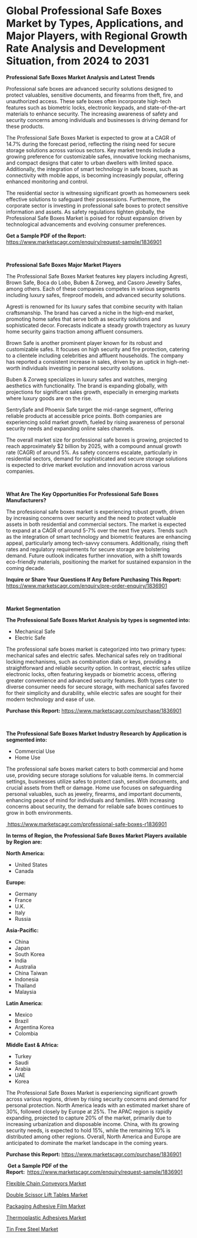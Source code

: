 <p><h1>Global Professional Safe Boxes Market by Types, Applications, and Major Players, with Regional Growth Rate Analysis and Development Situation, from 2024 to 2031</h1></p><p><strong>Professional Safe Boxes Market Analysis and Latest Trends</strong></p>
<p><p>Professional safe boxes are advanced security solutions designed to protect valuables, sensitive documents, and firearms from theft, fire, and unauthorized access. These safe boxes often incorporate high-tech features such as biometric locks, electronic keypads, and state-of-the-art materials to enhance security. The increasing awareness of safety and security concerns among individuals and businesses is driving demand for these products.</p><p>The Professional Safe Boxes Market is expected to grow at a CAGR of 14.7% during the forecast period, reflecting the rising need for secure storage solutions across various sectors. Key market trends include a growing preference for customizable safes, innovative locking mechanisms, and compact designs that cater to urban dwellers with limited space. Additionally, the integration of smart technology in safe boxes, such as connectivity with mobile apps, is becoming increasingly popular, offering enhanced monitoring and control.</p><p>The residential sector is witnessing significant growth as homeowners seek effective solutions to safeguard their possessions. Furthermore, the corporate sector is investing in professional safe boxes to protect sensitive information and assets. As safety regulations tighten globally, the Professional Safe Boxes Market is poised for robust expansion driven by technological advancements and evolving consumer preferences.</p></p>
<p><strong>Get a Sample PDF of the Report:&nbsp;</strong> <a href="https://www.marketscagr.com/enquiry/request-sample/1836901?utm_campaign=1557&utm_medium=2&utm_source=Github&utm_content=ia&utm_term=16102024&utm_id=professional-safe-boxes">https://www.marketscagr.com/enquiry/request-sample/1836901</a></p>
<p>&nbsp;</p>
<p><strong>Professional Safe Boxes Major Market Players</strong></p>
<p><p>The Professional Safe Boxes Market features key players including Agresti, Brown Safe, Boca do Lobo, Buben & Zorweg, and Casoro Jewelry Safes, among others. Each of these companies competes in various segments including luxury safes, fireproof models, and advanced security solutions. </p><p>Agresti is renowned for its luxury safes that combine security with Italian craftsmanship. The brand has carved a niche in the high-end market, promoting home safes that serve both as security solutions and sophisticated decor. Forecasts indicate a steady growth trajectory as luxury home security gains traction among affluent consumers.</p><p>Brown Safe is another prominent player known for its robust and customizable safes. It focuses on high security and fire protection, catering to a clientele including celebrities and affluent households. The company has reported a consistent increase in sales, driven by an uptick in high-net-worth individuals investing in personal security solutions.</p><p>Buben & Zorweg specializes in luxury safes and watches, merging aesthetics with functionality. The brand is expanding globally, with projections for significant sales growth, especially in emerging markets where luxury goods are on the rise.</p><p>SentrySafe and Phoenix Safe target the mid-range segment, offering reliable products at accessible price points. Both companies are experiencing solid market growth, fueled by rising awareness of personal security needs and expanding online sales channels.</p><p>The overall market size for professional safe boxes is growing, projected to reach approximately $2 billion by 2025, with a compound annual growth rate (CAGR) of around 5%. As safety concerns escalate, particularly in residential sectors, demand for sophisticated and secure storage solutions is expected to drive market evolution and innovation across various companies.</p></p>
<p>&nbsp;</p>
<p><strong>What Are The Key Opportunities For Professional Safe Boxes Manufacturers?</strong></p>
<p><p>The professional safe boxes market is experiencing robust growth, driven by increasing concerns over security and the need to protect valuable assets in both residential and commercial sectors. The market is expected to expand at a CAGR of around 5-7% over the next five years. Trends such as the integration of smart technology and biometric features are enhancing appeal, particularly among tech-savvy consumers. Additionally, rising theft rates and regulatory requirements for secure storage are bolstering demand. Future outlook indicates further innovation, with a shift towards eco-friendly materials, positioning the market for sustained expansion in the coming decade.</p></p>
<p><strong>Inquire or Share Your Questions If Any Before Purchasing This Report:</strong> <a href="https://www.marketscagr.com/enquiry/pre-order-enquiry/1836901?utm_campaign=1557&utm_medium=2&utm_source=Github&utm_content=ia&utm_term=16102024&utm_id=professional-safe-boxes">https://www.marketscagr.com/enquiry/pre-order-enquiry/1836901</a></p>
<p>&nbsp;</p>
<p><strong>Market Segmentation</strong></p>
<p><strong>The Professional Safe Boxes Market Analysis by types is segmented into:</strong></p>
<p><ul><li>Mechanical Safe</li><li>Electric Safe</li></ul></p>
<p><p>The professional safe boxes market is categorized into two primary types: mechanical safes and electric safes. Mechanical safes rely on traditional locking mechanisms, such as combination dials or keys, providing a straightforward and reliable security option. In contrast, electric safes utilize electronic locks, often featuring keypads or biometric access, offering greater convenience and advanced security features. Both types cater to diverse consumer needs for secure storage, with mechanical safes favored for their simplicity and durability, while electric safes are sought for their modern technology and ease of use.</p></p>
<p><strong>Purchase this Report:&nbsp;</strong><a href="https://www.marketscagr.com/purchase/1836901?utm_campaign=1557&utm_medium=2&utm_source=Github&utm_content=ia&utm_term=16102024&utm_id=professional-safe-boxes">https://www.marketscagr.com/purchase/1836901</a></p>
<p>&nbsp;</p>
<p><strong>The Professional Safe Boxes Market Industry Research by Application is segmented into:</strong></p>
<p><ul><li>Commercial Use</li><li>Home Use</li></ul></p>
<p><p>The professional safe boxes market caters to both commercial and home use, providing secure storage solutions for valuable items. In commercial settings, businesses utilize safes to protect cash, sensitive documents, and crucial assets from theft or damage. Home use focuses on safeguarding personal valuables, such as jewelry, firearms, and important documents, enhancing peace of mind for individuals and families. With increasing concerns about security, the demand for reliable safe boxes continues to grow in both environments.</p></p>
<p><a href="https://www.marketscagr.com/professional-safe-boxes-r1836901?utm_campaign=1557&utm_medium=2&utm_source=Github&utm_content=ia&utm_term=16102024&utm_id=professional-safe-boxes">&nbsp;https://www.marketscagr.com/professional-safe-boxes-r1836901</a></p>
<p><strong>In terms of Region, the Professional Safe Boxes Market Players available by Region are:</strong></p>
<p>
    <p> <strong> North America: </strong>
        <ul>
            <li>United States</li>
            <li>Canada</li>
        </ul>
        </p> 
    <p> <strong> Europe: </strong>
        <ul>
            <li>Germany</li>
            <li>France</li>
            <li>U.K.</li>
            <li>Italy</li>
            <li>Russia</li>
        </ul>
        </p> 
    <p> <strong> Asia-Pacific: </strong>
        <ul>
            <li>China</li>
            <li>Japan</li>
            <li>South Korea</li>
            <li>India</li>
            <li>Australia</li>
            <li>China Taiwan</li>
            <li>Indonesia</li>
            <li>Thailand</li>
            <li>Malaysia</li>
        </ul>
        </p> 
    <p> <strong> Latin America: </strong>
        <ul>
            <li>Mexico</li>
            <li>Brazil</li>
            <li>Argentina Korea</li>
            <li>Colombia</li>
        </ul>
        </p> 
    <p> <strong> Middle East & Africa: </strong>
        <ul>
            <li>Turkey</li>
            <li>Saudi</li>
            <li>Arabia</li>
            <li>UAE</li>
            <li>Korea</li>
        </ul>
    </p>
    </p>
<p><p>The Professional Safe Boxes Market is experiencing significant growth across various regions, driven by rising security concerns and demand for personal protection. North America leads with an estimated market share of 30%, followed closely by Europe at 25%. The APAC region is rapidly expanding, projected to capture 20% of the market, primarily due to increasing urbanization and disposable income. China, with its growing security needs, is expected to hold 15%, while the remaining 10% is distributed among other regions. Overall, North America and Europe are anticipated to dominate the market landscape in the coming years.</p></p>
<p><strong>Purchase this Report: </strong><a href="https://www.marketscagr.com/purchase/1836901?utm_campaign=1557&utm_medium=2&utm_source=Github&utm_content=ia&utm_term=16102024&utm_id=professional-safe-boxes">https://www.marketscagr.com/purchase/1836901</a></p>
<p>&nbsp;<strong>Get a Sample PDF of the Report:&nbsp;&nbsp;</strong><a href="https://www.marketscagr.com/enquiry/request-sample/1836901?utm_campaign=1557&utm_medium=2&utm_source=Github&utm_content=ia&utm_term=16102024&utm_id=professional-safe-boxes">https://www.marketscagr.com/enquiry/request-sample/1836901</a></p>
<p><strong></strong></p>
<p><p><a href="https://issuu.com/reportprime-2/docs/flexible-chain-conveyors-market-siz_1d08ee031ea1d7?utm_campaign=1557&utm_medium=2&utm_source=Github&utm_content=ia&utm_term=16102024&utm_id=professional-safe-boxes">Flexible Chain Conveyors Market</a></p><p><a href="https://issuu.com/reportprime-2/docs/double-scissor-lift-tables-market-s_d9f7d4e1256bd9?utm_campaign=1557&utm_medium=2&utm_source=Github&utm_content=ia&utm_term=16102024&utm_id=professional-safe-boxes">Double Scissor Lift Tables Market</a></p><p><a href="https://github.com/cydskenna/Market-Research-Report-List-1/blob/main/packaging-adhesive-film-market.md?utm_campaign=1557&utm_medium=2&utm_source=Github&utm_content=ia&utm_term=16102024&utm_id=professional-safe-boxes">Packaging Adhesive Film Market</a></p><p><a href="https://www.linkedin.com/pulse/opportunities-challenges-thermoplastic-adhesives-market-strategic-da9pf?utm_campaign=1557&utm_medium=2&utm_source=Github&utm_content=ia&utm_term=16102024&utm_id=professional-safe-boxes">Thermoplastic Adhesives Market</a></p><p><a href="https://www.linkedin.com/pulse/tin-free-steel-momentum-charting-137-cagr-path-2024-2031-helixperts-f0a4f?utm_campaign=1557&utm_medium=2&utm_source=Github&utm_content=ia&utm_term=16102024&utm_id=professional-safe-boxes">Tin Free Steel Market</a></p></p>